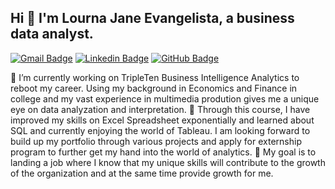 ## Hi 👋 I'm Lourna Jane Evangelista, a business data analyst.

[![Gmail Badge](https://img.shields.io/badge/-lournareyes@gmail.com-c14438?style=flat&logo=Gmail&logoColor=white&link=mailto:lournareyes@gmail.com)](mailto:lournareyes@gmail.com)
[![Linkedin Badge](https://img.shields.io/badge/-lourna-jane-evangelista-0072b1?style=flat&logo=Linkedin&logoColor=white&link=https://www.linkedin.com/in/lourna-jane-evangelista/)](https://www.linkedin.com/in/lourna-jane-evangelista/)
[![GitHub Badge](https://img.shields.io/badge/-lournajaneevangelista-grey?style=flat&logo=github&logoColor=white&link=https://github.com/lournajaneevangelista)](https://github.com/lournajaneevangelista)

🔭 I’m currently working on TripleTen Business Intelligence Analytics to reboot my career. Using my background in Economics and Finance in college and my vast experience in multimedia prodution gives me a unique eye on data analyzation and interpretation. 
🌱 Through this course, I have improved my skills on Excel Spreadsheet exponentially and learned about SQL and currently enjoying the world of Tableau. I am looking forward to build up my portfolio through various projects and apply for externship program to further get my hand into the world of analytics. 
🎯 My goal is to landing a job where I know that my unique skills will contribute to the growth of the organization and at the same time provide growth for me. 

